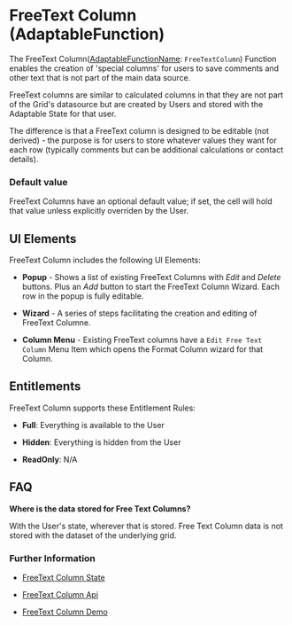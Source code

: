 # FreeText Column (AdaptableFunction)

The FreeText Column([AdaptableFunctionName](https://api.adaptabletools.com/modules/_src_predefinedconfig_common_types_.html#adaptablefunctionname): `FreeTextColumn`) Function enables the creation of 'special columns' for users to save comments and other text that is not part of the main data source.

FreeText columns are similar to calculated columns in that they are not part of the Grid's datasource but are created by Users and stored with the Adaptable State for that user.

The difference is that a FreeText column is designed to be editable (not derived) - the purpose is for users to store whatever values they want for each row (typically comments but can be additional calculations or contact details).

### Default value
FreeText Columns have an optional default value; if set, the cell will hold that value unless explicitly overriden by the User.

## UI Elements
FreeText Column includes the following UI Elements:

- **Popup** - Shows a list of existing FreeText Columns with *Edit* and *Delete* buttons.  Plus an *Add* button to start the FreeText Column Wizard.  Each row in the popup is fully editable. 

- **Wizard** - A series of steps facilitating the creation and editing of FreeText Columne.

- **Column Menu** - Existing FreeText columns have a `Edit Free Text Column` Menu Item which opens the Format Column wizard for that Column.


## Entitlements
FreeText Column supports these Entitlement Rules:

- **Full**: Everything is available to the User

- **Hidden**: Everything is hidden from the User

- **ReadOnly**: N/A

## FAQ
**Where is the data stored for Free Text Columns?**

With the User's state, wherever that is stored. Free Text Column data is not stored with the dataset of the underlying grid.

### Further Information

- [FreeText Column State](https://api.adaptabletools.com/interfaces/_src_predefinedconfig_freetextcolumnstate_.freetextcolumnstate.html)

- [FreeText Column Api](https://api.adaptabletools.com/interfaces/_src_api_freetextcolumnapi_.freetextcolumnapi.html)

- [FreeText Column Demo](https://demo.adaptabletools.com/column/aggridfreetextcolumndemo)